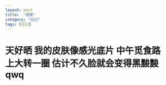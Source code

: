 ```yaml
---
layout: post
title:  "晒晕"
category: "日记"
tags: [日记]
---
```

# 天好晒 我的皮肤像感光底片 中午觅食路上大转一圈 估计不久脸就会变得黑黢黢qwq